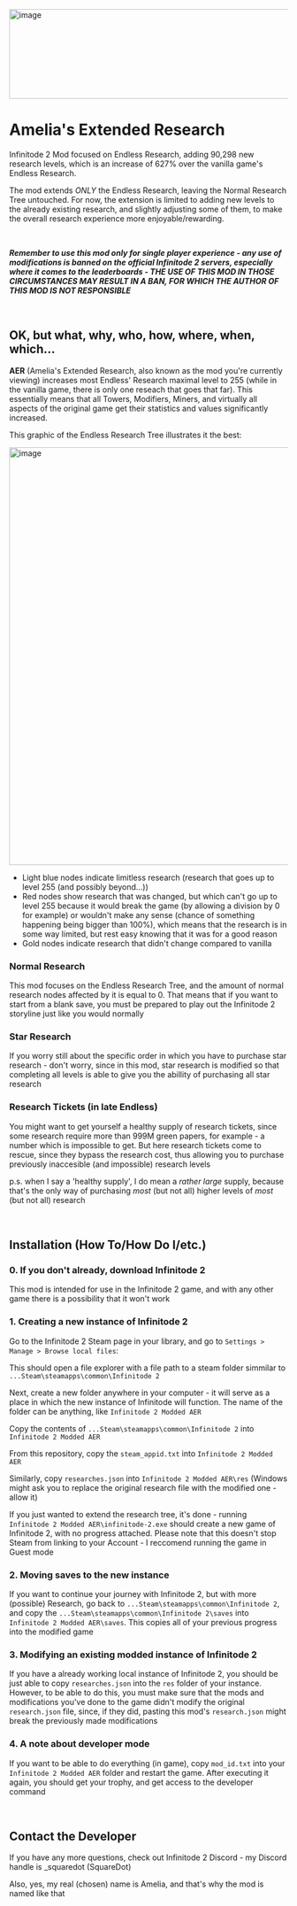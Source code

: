<img width="1196" height="162" alt="image" src="https://github.com/user-attachments/assets/bff5345a-184a-47d9-a557-3f82c5368c96" />

# Amelia's Extended Research
Infinitode 2 Mod focused on Endless Research, adding 90,298 new research levels, which is an increase of 627% over the vanilla game's Endless Research.

The mod extends _ONLY_ the Endless Research, leaving the Normal Research Tree untouched. For now, the extension is limited to adding new levels to the already existing research, and slightly adjusting some of them, to make the overall research experience more enjoyable/rewarding.

&nbsp;
&nbsp;
&nbsp;
&nbsp;
&nbsp;

___Remember to use this mod only for single player experience - any use of modifications is banned on the official Infinitode 2 servers, especially where it comes to the leaderboards - THE USE OF THIS MOD IN THOSE CIRCUMSTANCES MAY RESULT IN A BAN, FOR WHICH THE AUTHOR OF THIS MOD IS NOT RESPONSIBLE___

&nbsp;
&nbsp;
&nbsp;
&nbsp;
&nbsp;

## OK, but what, why, who, how, where, when, which...
__AER__ (Amelia's Extended Research, also known as the mod you're currently viewing) increases most Endless' Research maximal level to 255 (while in the vanilla game, there is only one reseach that goes that far). This essentially means that all Towers, Modifiers, Miners, and virtually all aspects of the original game get their statistics and values significantly increased.

This graphic of the Endless Research Tree illustrates it the best:

<img width="1115" height="755" alt="image" src="https://github.com/user-attachments/assets/64da11b6-a8a1-4516-a9a0-67811cfc722b" />

- Light blue nodes indicate limitless research (research that goes up to level 255 (and possibly beyond...))
- Red nodes show research that was changed, but which can't go up to level 255 because it would break the game (by allowing a division by 0 for example) or wouldn't make any sense (chance of something happening being bigger than 100%), which means that the research is in some way limited, but rest easy knowing that it was for a good reason
- Gold nodes indicate research that didn't change compared to vanilla

### Normal Research
This mod focuses on the Endless Research Tree, and the amount of normal research nodes affected by it is equal to 0. That means that if you want to start from a blank save, you must be prepared to play out the Infinitode 2 storyline just like you would normally

### Star Research
If you worry still about the specific order in which you have to purchase star research - don't worry, since in this mod, star research is modified so that completing all levels is able to give you the abillity of purchasing all star research

### Research Tickets (in late Endless)
You might want to get yourself a healthy supply of research tickets, since some research require more than 999M green papers, for example - a number which is impossible to get. But here research tickets come to rescue, since they bypass the research cost, thus allowing you to purchase previously inaccesible (and impossible) research levels

p.s. when I say a 'healthy supply', I do mean a _rather large_ supply, because that's the only way of purchasing _most_ (but not all) higher levels of _most_ (but not all) research

&nbsp;
&nbsp;
&nbsp;
&nbsp;
&nbsp;

## Installation (How To/How Do I/etc.)
### 0. If you don't already, download Infinitode 2
This mod is intended for use in the Infinitode 2 game, and with any other game there is a possibility that it won't work

### 1. Creating a new instance of Infinitode 2
Go to the Infinitode 2 Steam page in your library, and go to `Settings > Manage > Browse local files`:

This should open a file explorer with a file path to a steam folder simmilar to `...Steam\steamapps\common\Infinitode 2`

Next, create a new folder anywhere in your computer - it will serve as a place in which the new instance of Infinitode will function. The name of the folder can be anything, like `Infinitode 2 Modded AER`

Copy the contents of `...Steam\steamapps\common\Infinitode 2` into `Infinitode 2 Modded AER`

From this repository, copy the `steam_appid.txt` into `Infinitode 2 Modded AER`

Similarly, copy `researches.json` into `Infinitode 2 Modded AER\res` (Windows might ask you to replace the original research file with the modified one - allow it)

If you just wanted to extend the research tree, it's done - running `Infinitode 2 Modded AER\infinitode-2.exe` should create a new game of Infinitode 2, with no progress attached. Please note that this doesn't stop Steam from linking to your Account - I reccomend running the game in Guest mode

### 2. Moving saves to the new instance
If you want to continue your journey with Infinitode 2, but with more (possible) Research, go back to `...Steam\steamapps\common\Infinitode 2`, and copy the `...Steam\steamapps\common\Infinitode 2\saves` into `Infinitode 2 Modded AER\saves`. This copies all of your previous progress into the modified game

### 3. Modifying an existing modded instance of Infinitode 2
If you have a already working local instance of Infinitode 2, you should be just able to copy `researches.json` into the `res` folder of your instance. However, to be able to do this, you must make sure that the mods and modifications you've done to the game didn't modify the original `research.json` file, since, if they did, pasting this mod's `research.json` might break the previously made modifications

### 4. A note about developer mode
If you want to be able to do everything (in game), copy `mod_id.txt` into your `Infinitode 2 Modded AER` folder and restart the game. After executing it again, you should get your trophy, and get access to the developer command

&nbsp;
&nbsp;
&nbsp;
&nbsp;
&nbsp;

## Contact the Developer
If you have any more questions, check out Infinitode 2 Discord - my Discord handle is _squaredot (SquareDot)

Also, yes, my real (chosen) name is Amelia, and that's why the mod is named like that
